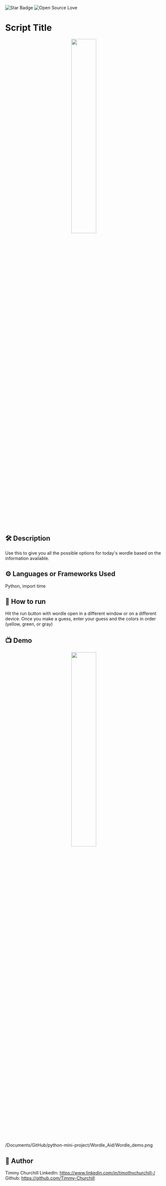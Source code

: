 <!--Please do not remove this part-->
![Star Badge](https://img.shields.io/static/v1?label=%F0%9F%8C%9F&message=If%20Useful&style=style=flat&color=BC4E99)
![Open Source Love](https://badges.frapsoft.com/os/v1/open-source.svg?v=103)

# Script Title


<p align="center">
<img src="https://upload.wikimedia.org/wikipedia/commons/thumb/1/15/Wordle_screenshot_2.png/256px-Wordle_screenshot_2.png" width=40% height=40%>



<!--An image is an illustration for your project, the tip here is using your sense of humour as much as you can :D 

You can copy paste my markdown photo insert as following:
<p align="center">
<img src="your-source-is-here" width=40% height=40%>
-->


## 🛠️ Description
<!--Remove the below lines and add yours -->
Use this to give you all the possible options for today's wordle based on the information available.

## ⚙️ Languages or Frameworks Used
<!--Remove the below lines and add yours -->
Python, import time

## 🌟 How to run
<!--Remove the below lines and add yours -->
Hit the run button with wordle open in a different window or on a different device. Once you make a guess, enter your guess and the colors in order (yellow, green, or gray)

## 📺 Demo
<p align="center">
<img src="https://upload.wikimedia.org/wikipedia/commons/thumb/d/dd/Wordle_demo.png/512px-Wordle_demo.png" width=40% height=40%>

/Documents/GitHub/python-mini-project/Wordle_Aid/Wordle_demo.png

## 🤖 Author
<!--Remove the below lines and add yours -->
Timmy Churchill
LinkedIn: https://www.linkedin.com/in/timothychurchill-/
Github: https://github.com/Timmy-Churchill


